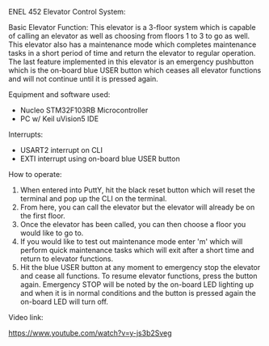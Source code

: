 ENEL 452 Elevator Control System:

Basic Elevator Function:
This elevator is a 3-floor system which is capable of calling an elevator as well as choosing from floors 1 to 3 to go as well. This elevator also has a maintenance mode which completes maintenance tasks in a short period of time and return the elevator to regular operation. The last feature implemented in this elevator is an emergency pushbutton which is the on-board blue USER button which ceases all elevator functions and will not continue until it is pressed again.

Equipment and software used:
- Nucleo STM32F103RB Microcontroller
- PC w/ Keil uVision5 IDE

Interrupts:
- USART2 interrupt on CLI
- EXTI interrupt using on-board blue USER button

How to operate:

1. When entered into PuttY, hit the black reset button which will reset the terminal and pop up the CLI on the terminal.
2. From here, you can call the elevator but the elevator will already be on the first floor.
3. Once the elevator has been called, you can then choose a floor you would like to go to.
4. If you would like to test out maintenance mode enter 'm' which will perform quick maintenance tasks which will exit after a short time and return to elevator functions.
5. Hit the blue USER button at any moment to emergency stop the elevator and cease all functions. To resume elevator functions, press the button again. Emergency STOP will be noted by the on-board LED lighting up and when it is in normal conditions and the button is pressed again the on-board LED will turn off.          

Video link:

https://www.youtube.com/watch?v=y-js3b2Sveg

